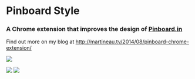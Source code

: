 # Pinboard Style
### A Chrome extension that improves the design of [Pinboard.in](http://pinboard.in)

Find out more on my blog at http://martineau.tv/2014/08/pinboard-chrome-extension/

[![](https://developer.chrome.com/webstore/images/ChromeWebStore_Badge_v2_206x58.png)](https://chrome.google.com/webstore/detail/pinboard-style/mmcabafimbenknlnlndkdfjgfkkljhmg)

![](http://martineau.tv/img/posts/pinboard-ext-1.png)
![](http://martineau.tv/img/posts/pinboard-ext-2.png)
